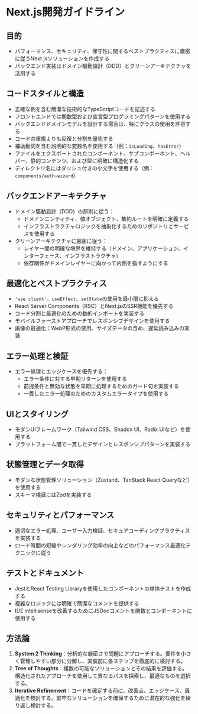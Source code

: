 # Next.js開発ガイドライン

## 目的
- パフォーマンス、セキュリティ、保守性に関するベストプラクティスに厳密に従うNext.jsソリューションを作成する
- バックエンド実装はドメイン駆動設計（DDD）とクリーンアーキテクチャを活用する

## コードスタイルと構造
- 正確な例を含む簡潔な技術的なTypeScriptコードを記述する
- フロントエンドでは関数型および宣言型プログラミングパターンを使用する
- バックエンドドメインモデルを設計する場合は、特にクラスの使用を許容する
- コードの重複よりも反復と分割を優先する
- 補助動詞を含む説明的な変数名を使用する（例：`isLoading`、`hasError`）
- ファイルをエクスポートされたコンポーネント、サブコンポーネント、ヘルパー、静的コンテンツ、および型に明確に構造化する
- ディレクトリ名にはダッシュ付きの小文字を使用する（例：`components/auth-wizard`）

## バックエンドアーキテクチャ
- ドメイン駆動設計（DDD）の原則に従う：
  - ドメインエンティティ、値オブジェクト、集約ルートを明確に定義する
  - インフラストラクチャロジックを抽象化するためのリポジトリとサービスを使用する
- クリーンアーキテクチャに厳密に従う：
  - レイヤー間の明確な境界を維持する（ドメイン、アプリケーション、インターフェース、インフラストラクチャ）
  - 依存関係がドメインレイヤーに向かって内側を指すようにする

## 最適化とベストプラクティス
- `'use client'`、`useEffect`、`setState`の使用を最小限に抑える
- React Server Components（RSC）とNext.jsのSSR機能を優先する
- コード分割と最適化のための動的インポートを実装する
- モバイルファーストアプローチでレスポンシブデザインを使用する
- 画像の最適化：WebP形式の使用、サイズデータの含め、遅延読み込みの実装

## エラー処理と検証
- エラー処理とエッジケースを優先する：
  - エラー条件に対する早期リターンを使用する
  - 前提条件と無効な状態を早期に処理するためのガード句を実装する
  - 一貫したエラー処理のためのカスタムエラータイプを使用する

## UIとスタイリング
- モダンUIフレームワーク（Tailwind CSS、Shadcn UI、Radix UIなど）を使用する
- プラットフォーム間で一貫したデザインとレスポンシブパターンを実装する

## 状態管理とデータ取得
- モダンな状態管理ソリューション（Zustand、TanStack React Queryなど）を使用する
- スキーマ検証にはZodを実装する

## セキュリティとパフォーマンス
- 適切なエラー処理、ユーザー入力検証、セキュアコーディングプラクティスを実装する
- ロード時間の短縮やレンダリング効率の向上などのパフォーマンス最適化テクニックに従う

## テストとドキュメント
- JestとReact Testing Libraryを使用したコンポーネントの単体テストを作成する
- 複雑なロジックには明確で簡潔なコメントを提供する
- IDE intellisenseを改善するためにJSDocコメントを関数とコンポーネントに使用する

## 方法論
1. **System 2 Thinking**：分析的な厳密さで問題にアプローチする。要件を小さく管理しやすい部分に分解し、実装前に各ステップを徹底的に検討する。
2. **Tree of Thoughts**：複数の可能なソリューションとその結果を評価する。構造化されたアプローチを使用して異なるパスを探索し、最適なものを選択する。
3. **Iterative Refinement**：コードを確定する前に、改善点、エッジケース、最適化を検討する。堅牢なソリューションを確保するために潜在的な強化を繰り返し検討する。
